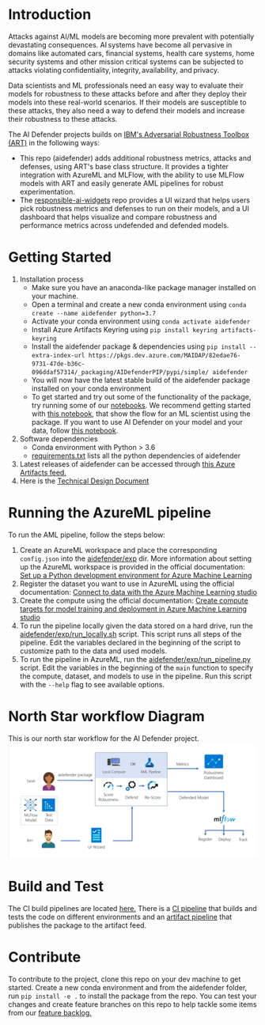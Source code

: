 # Introduction 
Attacks against AI/ML models are becoming more prevalent with potentially devastating consequences. AI systems have become all pervasive in domains like automated cars, financial systems, health care systems, home security systems and other mission critical systems can be subjected to attacks violating confidentiality, integrity, availability, and privacy. 

Data scientists and ML professionals need an easy way to evaluate their models for robustness to these attacks before and after they deploy their models into these real-world scenarios. If their models are susceptible to these attacks, they also need a way to defend their models and increase their robustness to these attacks.

The AI Defender projects builds on [IBM's Adversarial Robustness Toolbox (ART)](https://github.com/Trusted-AI/adversarial-robustness-toolbox) in the following ways:
- This repo (aidefender) adds additional robustness metrics, attacks and defenses, using ART's base class structure. It provides a tighter integration with AzureML and MLFlow, with the ability to use MLFlow models with ART and easily generate AML pipelines for robust experimentation.
- The [responsible-ai-widgets](https://dev.azure.com/MAIDAP/AI%20Defender/_git/responsible-ai-widgets) repo provides a UI wizard that helps users pick robustness metrics and defenses to run on their models, and a UI dashboard that helps visualize and compare robustness and performance metrics across undefended and defended models.

# Getting Started
1.	Installation process
    - Make sure you have an anaconda-like package manager installed on your machine.
    - Open a terminal and create a new conda environment using `conda create --name aidefender python=3.7`
    - Activate your conda environment using `conda activate aidefender`
    - Install Azure Artifacts Keyring using `pip install keyring artifacts-keyring`
    - Install the aidefender package & dependencies using `pip install --extra-index-url https://pkgs.dev.azure.com/MAIDAP/82edae76-9731-47de-b36c-096ddaf57314/_packaging/AIDefenderPIP/pypi/simple/ aidefender`
    - You will now have the latest stable build of the aidefender package installed on your conda environment
    - To get started and try out some of the functionality of the package, try running some of our [notebooks](./notebooks/). We recommend getting started with [this notebook](./notebooks/demo_sarah_aidefender_from_local_notebook.ipynb), that show the flow for an ML scientist using the package. If you want to use AI Defender on your model and your data, follow [this notebook](./notebooks/demo_new_data_and_model.ipynb).
2.	Software dependencies
    - Conda environment with Python > 3.6
    - [requirements.txt](./requirements.txt) lists all the python dependencies of aidefender
3.	Latest releases of aidefender can be accessed through [this Azure Artifacts feed.](https://dev.azure.com/MAIDAP/AI%20Defender/_packaging?_a=feed&feed=AIDefenderPIP)
4.	Here is the [Technical Design Document](https://microsoft.sharepoint.com/:w:/t/NERDAIProgram2/EZifyjXVv6NAuS24aTGbDU4BmKBht3utpp2sRaEWvgs1CQ?e=28JVP9)

# Running the AzureML pipeline
To run the AML pipeline, follow the steps below:

 1. Create an AzureML workspace and place the corresponding `config.json` into the [aidefender/exp](./aidefender/exp/) dir. More information about setting up the AzureML workspace is provided in the official documentation: [Set up a Python development environment for Azure Machine Learning](https://docs.microsoft.com/en-us/azure/machine-learning/how-to-configure-environment#local)
 1. Register the dataset you want to use in AzureML using the official documentation: [Connect to data with the Azure Machine Learning studio](https://docs.microsoft.com/en-us/azure/machine-learning/how-to-connect-data-ui)
 1. Create the compute using the official documentation: [Create compute targets for model training and deployment in Azure Machine Learning studio](https://docs.microsoft.com/en-us/azure/machine-learning/how-to-create-attach-compute-studio)
 1. To run the pipeline locally given the data stored on a hard drive, run the [aidefender/exp/run_locally.sh](aidefender/exp/run_locally.sh) script. This script runs all steps of the pipeline. Edit the variables declared in the beginning of the script to customize path to the data and used models.
 1. To run the pipeline in AzureML, run the [aidefender/exp/run_pipeline.py](aidefender/exp/run_pipeline.py) script. Edit the variables in the beginning of the `main` function to specify the compute, dataset, and models to use in the pipeline. Run this script with the `--help` flag to see available options.


# North Star workflow Diagram
This is our north star workflow for the AI Defender project.
![Workflow diagram](docs/imgs/workflow.jpg)

# Build and Test
The CI build pipelines are located [here.](https://dev.azure.com/MAIDAP/AI%20Defender/_build) There is a [CI pipeline](https://dev.azure.com/MAIDAP/AI%20Defender/_build?definitionId=31) that builds and tests the code on different environments and an [artifact pipeline](https://dev.azure.com/MAIDAP/AI%20Defender/_build?definitionId=35) that publishes the package to the artifact feed.

# Contribute
To contribute to the project, clone this repo on your dev machine to get started. Create a new conda environment and from the aidefender folder, run `pip install -e .` to install the package from the repo. You can test your changes and create feature branches on this repo to help tackle some items from our [feature backlog.](https://dev.azure.com/MAIDAP/AI%20Defender/_backlogs/backlog/AI%20Defender%20Team/Backlog%20items)